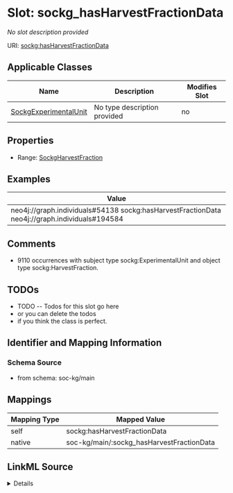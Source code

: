

# Slot: sockg_hasHarvestFractionData


_No slot description provided_





URI: [sockg:hasHarvestFractionData](http://www.semanticweb.org/sockg/ontologies/2024/0/soil-carbon-ontology/hasHarvestFractionData)



<!-- no inheritance hierarchy -->





## Applicable Classes

| Name | Description | Modifies Slot |
| --- | --- | --- |
| [SockgExperimentalUnit](../classes/SockgExperimentalUnit.md) | No type description provided |  no  |







## Properties

* Range: [SockgHarvestFraction](../classes/SockgHarvestFraction.md)






## Examples

| Value |
| --- |
| neo4j://graph.individuals#54138 sockg:hasHarvestFractionData neo4j://graph.individuals#194584 |

## Comments

* 9110 occurrences with subject type sockg:ExperimentalUnit and object type sockg:HarvestFraction.

## TODOs

* TODO -- Todos for this slot go here
* or you can delete the todos
* if you think the class is perfect.

## Identifier and Mapping Information







### Schema Source


* from schema: soc-kg/main




## Mappings

| Mapping Type | Mapped Value |
| ---  | ---  |
| self | sockg:hasHarvestFractionData |
| native | soc-kg/main/:sockg_hasHarvestFractionData |




## LinkML Source

<details>
```yaml
name: sockg_hasHarvestFractionData
description: No slot description provided
todos:
- TODO -- Todos for this slot go here
- or you can delete the todos
- if you think the class is perfect.
comments:
- 9110 occurrences with subject type sockg:ExperimentalUnit and object type sockg:HarvestFraction.
examples:
- value: neo4j://graph.individuals#54138 sockg:hasHarvestFractionData neo4j://graph.individuals#194584
from_schema: soc-kg/main
rank: 1000
slot_uri: sockg:hasHarvestFractionData
alias: sockg_hasHarvestFractionData
domain_of:
- sockg_ExperimentalUnit
range: sockg_HarvestFraction

```
</details>